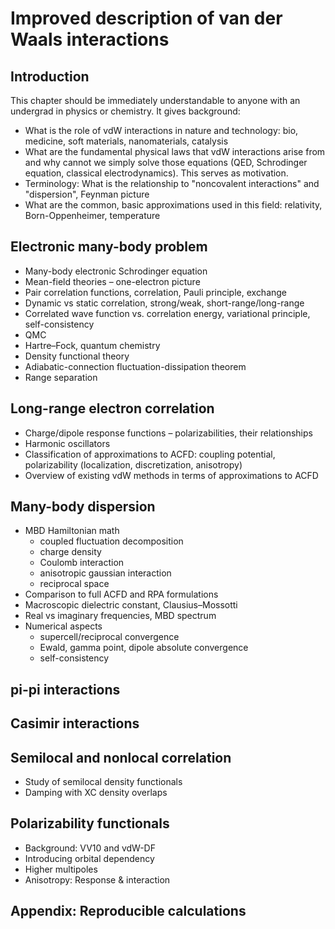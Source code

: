 # Improved description of van der Waals interactions

## Introduction

This chapter should be immediately understandable to anyone with an undergrad in physics or chemistry. It gives background:

-   What is the role of vdW interactions in nature and technology: bio, medicine, soft materials, nanomaterials, catalysis
-   What are the fundamental physical laws that vdW interactions arise from and why cannot we simply solve those equations (QED, Schrodinger equation, classical electrodynamics). This serves as motivation.
-   Terminology: What is the relationship to "noncovalent interactions" and "dispersion", Feynman picture
-   What are the common, basic approximations used in this field: relativity, Born-Oppenheimer, temperature

## Electronic many-body problem

-   Many-body electronic Schrodinger equation
-   Mean-field theories – one-electron picture
-   Pair correlation functions, correlation, Pauli principle, exchange
-   Dynamic vs static correlation, strong/weak, short-range/long-range
-   Correlated wave function vs. correlation energy, variational principle, self-consistency
-   QMC
-   Hartre–Fock, quantum chemistry
-   Density functional theory
-   Adiabatic-connection fluctuation-dissipation theorem
-   Range separation

## Long-range electron correlation

-   Charge/dipole response functions – polarizabilities, their relationships
-   Harmonic oscillators
-   Classification of approximations to ACFD: coupling potential, polarizability (localization, discretization, anisotropy)
-   Overview of existing vdW methods in terms of approximations to ACFD

## Many-body dispersion

-   MBD Hamiltonian math
    -   coupled fluctuation decomposition
    -   charge density
    -   Coulomb interaction
    -   anisotropic gaussian interaction
    -   reciprocal space
-   Comparison to full ACFD and RPA formulations
-   Macroscopic dielectric constant, Clausius–Mossotti
-   Real vs imaginary frequencies, MBD spectrum
-   Numerical aspects
    -   supercell/reciprocal convergence
    -   Ewald, gamma point, dipole absolute convergence
    -   self-consistency

## pi-pi interactions

## Casimir interactions

## Semilocal and nonlocal correlation

-   Study of semilocal density functionals
-   Damping with XC density overlaps

## Polarizability functionals

-   Background: VV10 and vdW-DF
-   Introducing orbital dependency
-   Higher multipoles
-   Anisotropy: Response & interaction

## Appendix: Reproducible calculations
